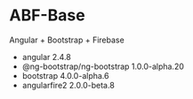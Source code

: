 # ABF-Base

Angular + Bootstrap + Firebase

- angular 2.4.8
- @ng-bootstrap/ng-bootstrap 1.0.0-alpha.20
- bootstrap 4.0.0-alpha.6
- angularfire2 2.0.0-beta.8
